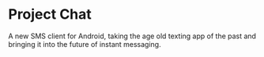 # Project Chat
A new SMS client for Android, taking the age old texting app of the past and bringing it into the future of instant messaging. 
